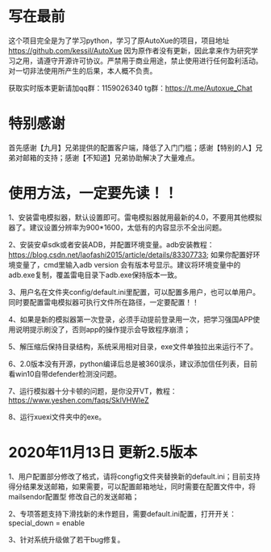 # 写在最前
这个项目完全是为了学习python，学习了原AutoXue的项目，项目地址 https://github.com/kessil/AutoXue
因为原作者没有更新，因此拿来作为研究学习之用，请遵守开源许可协议。严禁用于商业用途，禁止使用进行任何盈利活动。对一切非法使用所产生的后果，本人概不负责。

获取实时版本更新请加qq群：1159026340
tg群：https://t.me/Autoxue_Chat


# 特别感谢
首先感谢【九月】兄弟提供的配置客户端，降低了入门门槛；感谢【特别的人】兄弟对邮箱的支持；感谢【不知道】兄弟协助解决了大量难点。

# 使用方法，一定要先读！！


1、安装雷电模拟器，默认设置即可。雷电模拟器就用最新的4.0，不要用其他模拟器了。建议设置分辨率为900*1600，太低有的内容显示不全出问题。

2、安装安卓sdk或者安装ADB，并配置环境变量。adb安装教程：https://blog.csdn.net/laofashi2015/article/details/83307733; 如果你配置好环境变量了，cmd里输入adb version 会有版本号显示。建议将环境变量中的adb.exe复制，覆盖雷电目录下adb.exe保持版本一致。

3、用户名在文件夹config/default.ini里配置，可以配置多用户，也可以单用户。同时要配置雷电模拟器可执行文件所在路径，一定要配置！！

4、如果是新的模拟器第一次登录，必须手动提前登录用一次，把学习强国APP使用说明提示刷没了，否则app的操作提示会导致程序崩溃；

5、解压缩后保持目录结构，系统采用相对目录，exe文件单独拉出来运行不了。

6、2.0版本没有开源，python编译后总是被360误杀，建议添加信任列表，目前看win10自带defender检测没问题。

7、运行模拟器十分卡顿的问题，是你没开VT，教程：https://www.yeshen.com/faqs/SklVHWleZ

8、运行xuexi文件夹中的exe。


# 2020年11月13日 更新2.5版本

1、用户配置部分修改了格式，请将congfig文件夹替换新的default.ini；目前支持得分结果发送邮箱，如果需要，可以配置邮箱地址，同时需要在配置文件中，将mailsendor配置型 修改自己的发送邮箱；

2、专项答题支持下滑找新的未作题目，需要default.ini配置，打开开关：special_down = enable

3、针对系统升级做了若干bug修复。